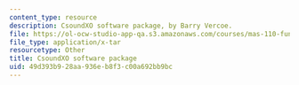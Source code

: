 ```yaml
---
content_type: resource
description: CsoundXO software package, by Barry Vercoe.
file: https://ol-ocw-studio-app-qa.s3.amazonaws.com/courses/mas-110-fundamentals-of-computational-media-design-fall-2008/49d393b928aa936eb8f3c00a692bb9bc_csoundxo.tar
file_type: application/x-tar
resourcetype: Other
title: CsoundXO software package
uid: 49d393b9-28aa-936e-b8f3-c00a692bb9bc
---
```

